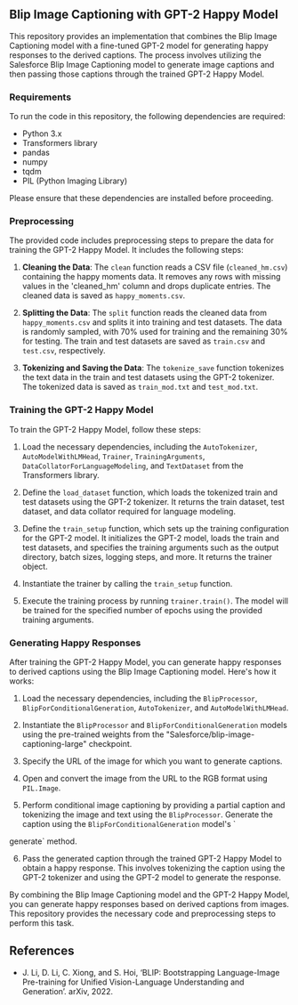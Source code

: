 ## Blip Image Captioning with GPT-2 Happy Model

This repository provides an implementation that combines the Blip Image Captioning model with a fine-tuned GPT-2 model for generating happy responses to the derived captions. The process involves utilizing the Salesforce Blip Image Captioning model to generate image captions and then passing those captions through the trained GPT-2 Happy Model.

### Requirements

To run the code in this repository, the following dependencies are required:

- Python 3.x
- Transformers library
- pandas
- numpy
- tqdm
- PIL (Python Imaging Library)

Please ensure that these dependencies are installed before proceeding.

### Preprocessing

The provided code includes preprocessing steps to prepare the data for training the GPT-2 Happy Model. It includes the following steps:

1. **Cleaning the Data**: The `clean` function reads a CSV file (`cleaned_hm.csv`) containing the happy moments data. It removes any rows with missing values in the 'cleaned_hm' column and drops duplicate entries. The cleaned data is saved as `happy_moments.csv`.

2. **Splitting the Data**: The `split` function reads the cleaned data from `happy_moments.csv` and splits it into training and test datasets. The data is randomly sampled, with 70% used for training and the remaining 30% for testing. The train and test datasets are saved as `train.csv` and `test.csv`, respectively.

3. **Tokenizing and Saving the Data**: The `tokenize_save` function tokenizes the text data in the train and test datasets using the GPT-2 tokenizer. The tokenized data is saved as `train_mod.txt` and `test_mod.txt`.

### Training the GPT-2 Happy Model

To train the GPT-2 Happy Model, follow these steps:

1. Load the necessary dependencies, including the `AutoTokenizer`, `AutoModelWithLMHead`, `Trainer`, `TrainingArguments`, `DataCollatorForLanguageModeling`, and `TextDataset` from the Transformers library.

2. Define the `load_dataset` function, which loads the tokenized train and test datasets using the GPT-2 tokenizer. It returns the train dataset, test dataset, and data collator required for language modeling.

3. Define the `train_setup` function, which sets up the training configuration for the GPT-2 model. It initializes the GPT-2 model, loads the train and test datasets, and specifies the training arguments such as the output directory, batch sizes, logging steps, and more. It returns the trainer object.

4. Instantiate the trainer by calling the `train_setup` function.

5. Execute the training process by running `trainer.train()`. The model will be trained for the specified number of epochs using the provided training arguments.

### Generating Happy Responses

After training the GPT-2 Happy Model, you can generate happy responses to derived captions using the Blip Image Captioning model. Here's how it works:

1. Load the necessary dependencies, including the `BlipProcessor`, `BlipForConditionalGeneration`, `AutoTokenizer`, and `AutoModelWithLMHead`.

2. Instantiate the `BlipProcessor` and `BlipForConditionalGeneration` models using the pre-trained weights from the "Salesforce/blip-image-captioning-large" checkpoint.

3. Specify the URL of the image for which you want to generate captions.

4. Open and convert the image from the URL to the RGB format using `PIL.Image`.

5. Perform conditional image captioning by providing a partial caption and tokenizing the image and text using the `BlipProcessor`. Generate the caption using the `BlipForConditionalGeneration` model's `

generate` method.

6. Pass the generated caption through the trained GPT-2 Happy Model to obtain a happy response. This involves tokenizing the caption using the GPT-2 tokenizer and using the GPT-2 model to generate the response.

By combining the Blip Image Captioning model and the GPT-2 Happy Model, you can generate happy responses based on derived captions from images. This repository provides the necessary code and preprocessing steps to perform this task.

## References

- J. Li, D. Li, C. Xiong, and S. Hoi, ‘BLIP: Bootstrapping Language-Image Pre-training for Unified Vision-Language Understanding and Generation’. arXiv, 2022.
